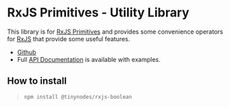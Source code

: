 # RxJS Primitives - Utility Library

This library is for [RxJS Primitives](https://github.com/tanepiper/rxjs-primitives) and
provides some convenience operators for [RxJS](https://rxjs-dev.firebaseapp.com/) that provide some useful features.

- [Github](https://github.com/tanepiper/rxjs-primitives)
- Full [API Documentation](https://tanepiper.github.io/rxjs-primitives/) is available with examples.

## How to install

> `npm install @tinynodes/rxjs-boolean`
